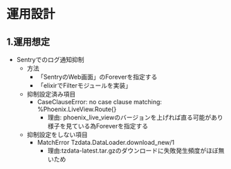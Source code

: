 # 運用設計

## 1.運用想定

- Sentryでのログ通知抑制
  - 方法
    - 「SentryのWeb画面」のForeverを指定する
    - 「elixirでFilterモジュールを実装」
  - 抑制設定済み項目
    - CaseClauseError: no case clause matching: %Phoenix.LiveView.Route{}
      - 理由: phoenix_live_viewのバージョンを上げれば直る可能があり様子を見ている為Foreverを指定する
  - 抑制設定をしない項目
    - MatchError Tzdata.DataLoader.download_new/1 
      - 理由:tzdata-latest.tar.gzのダウンロードに失敗発生頻度がほぼ無いため
